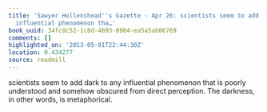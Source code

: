 ```yaml
---
title: 'Sawyer Hollenshead''s Gazette - Apr 26: scientists seem to add dark to any
  influential phenomenon tha…'
book_uuid: 34fc8c52-1c8d-4693-8984-ea5a5ab06769
comments: []
highlighted_on: '2013-05-01T22:44:30Z'
location: 0.434277
source: readmill
---
```


scientists seem to add dark to any influential phenomenon that is poorly understood and somehow obscured from direct perception. The darkness, in other words, is metaphorical.